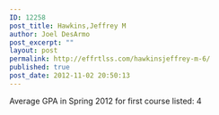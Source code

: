```yaml
---
ID: 12258
post_title: Hawkins,Jeffrey M
author: Joel DesArmo
post_excerpt: ""
layout: post
permalink: http://effrtlss.com/hawkinsjeffrey-m-6/
published: true
post_date: 2012-11-02 20:50:13
---
```

<p>Average GPA in Spring 2012 for first course listed: 4</p>
